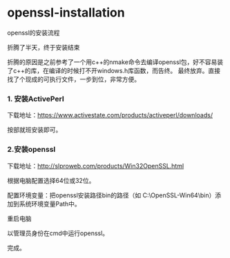 # openssl-installation
openssl的安装流程

折腾了半天，终于安装结束

折腾的原因是之前参考了一个用c++的nmake命令去编译openssl包，好不容易装了c++的库，在编译的时候打不开windows.h库函数，而告终。
最终放弃。直接找了个现成的可执行文件，一步到位，非常方便。

### 1. 安装ActivePerl

下载地址：https://www.activestate.com/products/activeperl/downloads/

按部就班安装即可。

### 2.安装openssl

下载地址：http://slproweb.com/products/Win32OpenSSL.html

根据电脑配置选择64位或32位。

配置环境变量：把openssl安装路径bin的路径（如 C:\OpenSSL-Win64\bin）添加到系统环境变量Path中。

重启电脑

以管理员身份在cmd中运行openssl。

完成。

